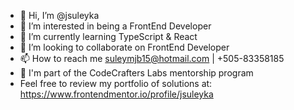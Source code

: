 - 👋 Hi, I’m @jsuleyka
- 👀 I’m interested in being a FrontEnd Developer
- 🌱 I’m currently learning TypeScript & React
- 💞️ I’m looking to collaborate on FrontEnd Developer
- 📫 How to reach me suleymjb15@hotmail.com | +505-83358185
- 🔭 I'm part of the CodeCrafters Labs mentorship program
- Feel free to review my portfolio of solutions at: https://www.frontendmentor.io/profile/jsuleyka

<!---
jsuleyka/jsuleyka is a ✨ special ✨ repository because its `README.md` (this file) appears on your GitHub profile.
You can click the Preview link to take a look at your changes.
--->
